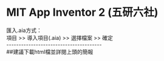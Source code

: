 # MIT App Inventor 2 (五研六社)

匯入.aia方式：</br>
項目 >> 導入項目(.aia) >> 選擇檔案 >> 確定</br>
---------------------------------------</br>
##建議下載html檔並詳閱上頭的簡報
